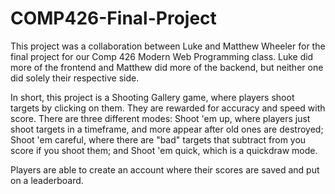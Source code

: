 # COMP426-Final-Project

This project was a collaboration between Luke and Matthew Wheeler for the final project for our Comp 426 Modern Web Programming class.
Luke did more of the frontend and Matthew did more of the backend, but neither one did solely their respective side.

In short, this project is a Shooting Gallery game, where players shoot targets by clicking on them. They are rewarded for accuracy and speed with score.
There are three different modes: Shoot 'em up, where players just shoot targets in a timeframe, and more appear after old ones are destroyed; Shoot 'em careful, where there are "bad" targets that subtract from you score if you shoot them; and Shoot 'em quick, which is a quickdraw mode.

Players are able to create an account where their scores are saved and put on a leaderboard.
